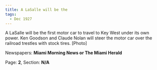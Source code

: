 ```yaml
---  
title: A LaSalle will be the  
tags:  
  - Dec 1927  
---  
```

  
A LaSalle will be the first motor car to travel to Key West under its own power. Ken Goodson and Claude Nolan will steer the motor car over the railroad trestles with stock tires. [Photo]  
  
Newspapers: **Miami Morning News or The Miami Herald**  
  
Page: **2**, Section: **N/A** 
